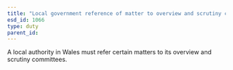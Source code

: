 ```yaml
---
title: "Local government reference of matter to overview and scrutiny committee"
esd_id: 1066
type: duty
parent_id:  
---
```


A local authority in Wales must refer certain matters to its overview and scrutiny committees.

